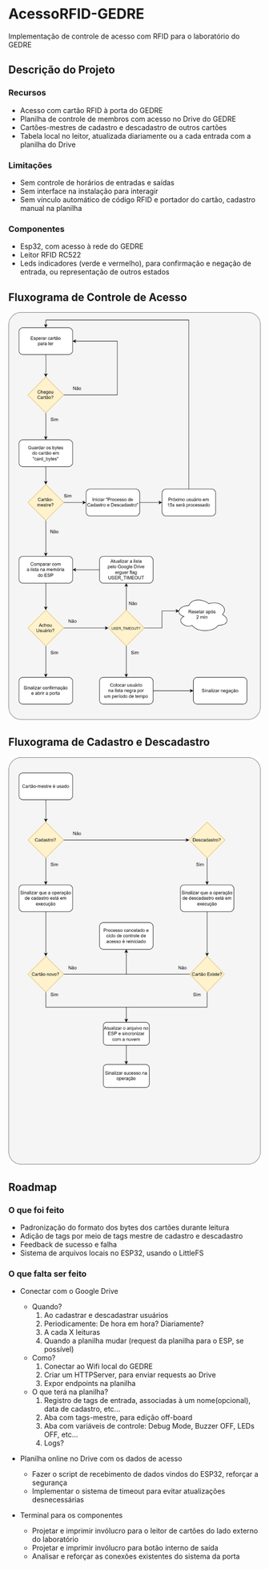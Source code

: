 # AcessoRFID-GEDRE

Implementação de controle de acesso com RFID para o laboratório do GEDRE

## Descrição do Projeto

### Recursos

- Acesso com cartão RFID à porta do GEDRE
- Planilha de controle de membros com acesso no Drive do GEDRE
- Cartões-mestres de cadastro e descadastro de outros cartões
- Tabela local no leitor, atualizada diariamente ou a cada entrada com a planilha do Drive
  
### Limitações

- Sem controle de horários de entradas e saídas
- Sem interface na instalação para interagir
- Sem vínculo automático de código RFID e portador do cartão, cadastro manual na planilha

### Componentes

- Esp32, com acesso à rede do GEDRE
- Leitor RFID RC522
- Leds indicadores (verde e vermelho), para confirmação e negação de entrada, ou representação de outros estados

## Fluxograma de Controle de Acesso

![fluxograma acesso](/Assets/Fluxograma%20de%20Controle%20de%20Acesso.svg)

## Fluxograma de Cadastro e Descadastro

![fluxograma cad-descad](/Assets/Fluxograma%20de%20Cadastro%20e%20Descadastro.svg)

## Roadmap

### O que foi feito

- Padronização do formato dos bytes dos cartões durante leitura
- Adição de tags por meio de tags mestre de cadastro e descadastro
- Feedback de sucesso e falha
- Sistema de arquivos locais no ESP32, usando o LittleFS
  
### O que falta ser feito

- Conectar com o Google Drive
  - Quando?
    1. Ao cadastrar e descadastrar usuários
    2. Periodicamente: De hora em hora? Diariamente?
    3. A cada X leituras
    4. Quando a planilha mudar (request da planilha para o ESP, se possível)
  - Como?
    1. Conectar ao Wifi local do GEDRE
    2. Criar um HTTPServer, para enviar requests ao Drive
    3. Expor endpoints na planilha
  - O que terá na planilha?
    1. Registro de tags de entrada, associadas à um nome(opcional), data de cadastro, etc...
    2. Aba com tags-mestre, para edição off-board
    3. Aba com variáveis de controle: Debug Mode, Buzzer OFF, LEDs OFF, etc...
    4. Logs?

- Planilha online no Drive com os dados de acesso
  - Fazer o script de recebimento de dados vindos do ESP32, reforçar a segurança
  - Implementar o sistema de timeout para evitar atualizações desnecessárias

- Terminal para os componentes
  - Projetar e imprimir invólucro para o leitor de cartões do lado externo do laboratório
  - Projetar e imprimir invólucro para botão interno de saída
  - Analisar e reforçar as conexões existentes do sistema da porta
